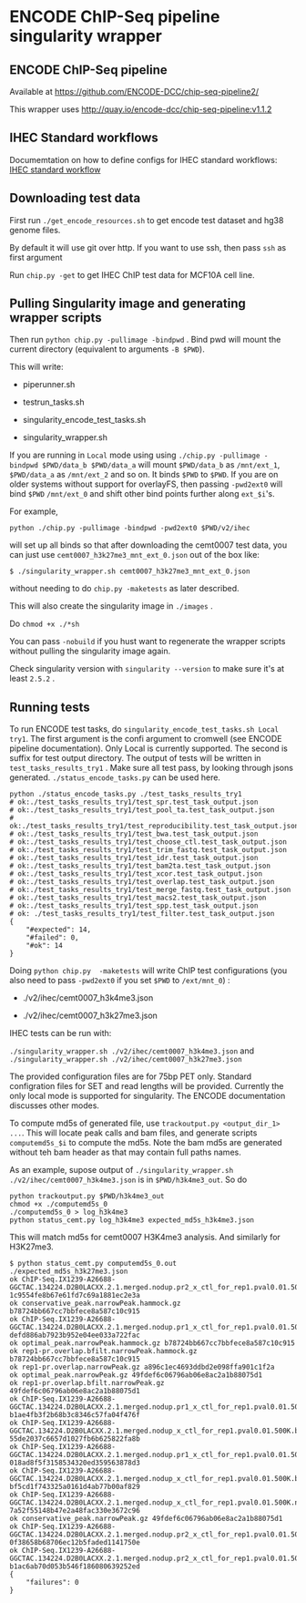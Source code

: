 # ENCODE ChIP-Seq pipeline singularity wrapper

## ENCODE ChIP-Seq pipeline

Available at https://github.com/ENCODE-DCC/chip-seq-pipeline2/

This wrapper uses http://quay.io/encode-dcc/chip-seq-pipeline:v1.1.2

## IHEC Standard workflows

Documemtation on how to define configs for IHEC standard workflows: [IHEC standard workflow](ihec_standard_workflow.md)

## Downloading test data

First run `./get_encode_resources.sh` to get encode test dataset and hg38 genome files. 

By default it will use git over http. If you want to use ssh, then pass `ssh` as first argument

Run `chip.py -get` to get IHEC ChIP test data for MCF10A cell line.

## Pulling Singularity image and generating wrapper scripts

Then run `python chip.py -pullimage -bindpwd` . Bind pwd will mount the current directory (equivalent to arguments `-B $PWD`). 

This will write:

* piperunner.sh

* testrun_tasks.sh

* singularity_encode_test_tasks.sh

* singularity_wrapper.sh

If you are running in `Local` mode using using `./chip.py -pullimage -bindpwd $PWD/data_b $PWD/data_a` will mount `$PWD/data_b` as `/mnt/ext_1`, `$PWD/data_a` as `/mnt/ext_2` and so on. It binds `$PWD` to `$PWD`. If you are on older systems without support for overlayFS, then passing `-pwd2ext0` will bind `$PWD` `/mnt/ext_0` and shift other bind points further along `ext_$i`'s.

For example, 

    python ./chip.py -pullimage -bindpwd -pwd2ext0 $PWD/v2/ihec

will set up all binds so that after downloading the cemt0007 test data, you can just use `cemt0007_h3k27me3_mnt_ext_0.json` out of the box like:

    $ ./singularity_wrapper.sh cemt0007_h3k27me3_mnt_ext_0.json

without needing to do `chip.py -maketests` as later described.  

This will also create the singularity image in `./images` .

Do `chmod +x ./*sh`

You can pass `-nobuild` if you hust want to regenerate the wrapper scripts without pulling the singularity image again. 

Check singularity version with `singularity --version` to make sure it's at least `2.5.2` .

## Running tests

To run ENCODE test tasks, do `singularity_encode_test_tasks.sh Local try1`. The first argument is the confi argument to cromwell (see ENCODE pipeline documentation). Only Local is currently supported. The second is suffix for test output directory. The output of tests will be written in `test_tasks_results_try1` . Make sure all test pass, by looking through jsons generated. `./status_encode_tasks.py` can be used here. 

    python ./status_encode_tasks.py ./test_tasks_results_try1
    # ok:./test_tasks_results_try1/test_spr.test_task_output.json
    # ok:./test_tasks_results_try1/test_pool_ta.test_task_output.json
    # ok:./test_tasks_results_try1/test_reproducibility.test_task_output.json
    # ok:./test_tasks_results_try1/test_bwa.test_task_output.json
    # ok:./test_tasks_results_try1/test_choose_ctl.test_task_output.json
    # ok:./test_tasks_results_try1/test_trim_fastq.test_task_output.json
    # ok:./test_tasks_results_try1/test_idr.test_task_output.json
    # ok:./test_tasks_results_try1/test_bam2ta.test_task_output.json
    # ok:./test_tasks_results_try1/test_xcor.test_task_output.json
    # ok:./test_tasks_results_try1/test_overlap.test_task_output.json
    # ok:./test_tasks_results_try1/test_merge_fastq.test_task_output.json
    # ok:./test_tasks_results_try1/test_macs2.test_task_output.json
    # ok:./test_tasks_results_try1/test_spp.test_task_output.json
    # ok: ./test_tasks_results_try1/test_filter.test_task_output.json
    {
        "#expected": 14, 
        "#failed": 0, 
        "#ok": 14
    }

Doing `python chip.py  -maketests` will write ChIP test configurations (you also need to pass `-pwd2ext0` if you set `$PWD` to `/ext/mnt_0`) :

* ./v2/ihec/cemt0007_h3k4me3.json

* ./v2/ihec/cemt0007_h3k27me3.json

IHEC tests can be run with:

`./singularity_wrapper.sh ./v2/ihec/cemt0007_h3k4me3.json` and `./singularity_wrapper.sh ./v2/ihec/cemt0007_h3k27me3.json` 

The provided configuration files are for 75bp PET only. Standard configration files for SET and read lengths will be provided. Currently the only local mode is supported for singularity. The ENCODE documentation discusses other modes. 

To compute md5s of generated file, use `trackoutput.py <output_dir_1> ...`. This will locate peak calls and bam files, and generate scripts `computemd5s_$i` to compute the md5s. Note the bam md5s are generated without teh bam header as that may contain full paths names. 

As an example, supose output of `./singularity_wrapper.sh ./v2/ihec/cemt0007_h3k4me3.json` is in `$PWD/h3k4me3_out`. So do 

    python trackoutput.py $PWD/h3k4me3_out
	chmod +x ./computemd5s_0
	./computemd5s_0 > log_h3k4me3
	python status_cemt.py log_h3k4me3 expected_md5s_h3k4me3.json 

This will match md5s for cemt0007 H3K4me3 analysis. And similarly for H3K27me3. 

    $ python status_cemt.py computemd5s_0.out ./expected_md5s_h3k27me3.json 
    ok ChIP-Seq.IX1239-A26688-GGCTAC.134224.D2B0LACXX.2.1.merged.nodup.pr2_x_ctl_for_rep1.pval0.01.500K.narrowPeak.gz 1c9554fe8b67e61fd7c69a1881ec2e3a
    ok conservative_peak.narrowPeak.hammock.gz b78724bb667cc7bbfece8a587c10c915
    ok ChIP-Seq.IX1239-A26688-GGCTAC.134224.D2B0LACXX.2.1.merged.nodup.pr1_x_ctl_for_rep1.pval0.01.500K.bfilt.narrowPeak.hammock.gz defd886ab7923b952e04ee033a722fac
    ok optimal_peak.narrowPeak.hammock.gz b78724bb667cc7bbfece8a587c10c915
    ok rep1-pr.overlap.bfilt.narrowPeak.hammock.gz b78724bb667cc7bbfece8a587c10c915
    ok rep1-pr.overlap.narrowPeak.gz a896c1ec4693ddbd2e098ffa901c1f2a
    ok optimal_peak.narrowPeak.gz 49fdef6c06796ab06e8ac2a1b88075d1
    ok rep1-pr.overlap.bfilt.narrowPeak.gz 49fdef6c06796ab06e8ac2a1b88075d1
    ok ChIP-Seq.IX1239-A26688-GGCTAC.134224.D2B0LACXX.2.1.merged.nodup.pr1_x_ctl_for_rep1.pval0.01.500K.narrowPeak.gz b1ae4fb3f2b68b3c8346c57fa04f476f
    ok ChIP-Seq.IX1239-A26688-GGCTAC.134224.D2B0LACXX.2.1.merged.nodup_x_ctl_for_rep1.pval0.01.500K.bfilt.narrowPeak.gz 55de2037c6657d1027fb6b625822fa8b
    ok ChIP-Seq.IX1239-A26688-GGCTAC.134224.D2B0LACXX.2.1.merged.nodup.pr1_x_ctl_for_rep1.pval0.01.500K.bfilt.narrowPeak.gz 018ad8f5f3158534320ed359563878d3
    ok ChIP-Seq.IX1239-A26688-GGCTAC.134224.D2B0LACXX.2.1.merged.nodup_x_ctl_for_rep1.pval0.01.500K.bfilt.narrowPeak.hammock.gz bf5cd1f743325a0161d4ab77b00af829
    ok ChIP-Seq.IX1239-A26688-GGCTAC.134224.D2B0LACXX.2.1.merged.nodup_x_ctl_for_rep1.pval0.01.500K.narrowPeak.gz 7a52f55148b47e2a48fac330e3672c96
    ok conservative_peak.narrowPeak.gz 49fdef6c06796ab06e8ac2a1b88075d1
    ok ChIP-Seq.IX1239-A26688-GGCTAC.134224.D2B0LACXX.2.1.merged.nodup.pr2_x_ctl_for_rep1.pval0.01.500K.bfilt.narrowPeak.gz 0f38658b68706ec12b5faded1141750e
    ok ChIP-Seq.IX1239-A26688-GGCTAC.134224.D2B0LACXX.2.1.merged.nodup.pr2_x_ctl_for_rep1.pval0.01.500K.bfilt.narrowPeak.hammock.gz b1ac6ab70d053b546f186080639252ed
    {
        "failures": 0
    }














